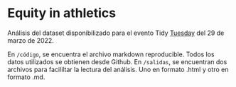 # Equity in athletics

Análisis del dataset disponibilizado para el evento Tidy [Tuesday](https://bit.ly/3NoZFU0) del 29 de marzo de 2022. 

En `/código`, se encuentra el archivo markdown reproducible. Todos los datos utilizados se obtienen desde Github.
En `/salidas`, se encuentran dos archivos para facililtar la lectura del análisis. Uno en formato .html y otro en formato .md. 
